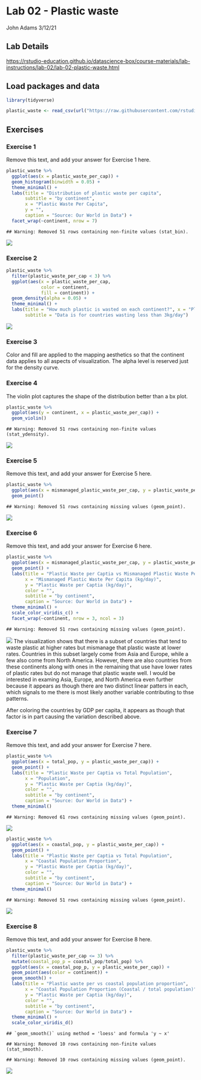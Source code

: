 Lab 02 - Plastic waste
================
John Adams
3/12/21

## Lab Details

<https://rstudio-education.github.io/datascience-box/course-materials/lab-instructions/lab-02/lab-02-plastic-waste.html>

## Load packages and data

``` r
library(tidyverse) 
```

``` r
plastic_waste <- read_csv(url("https://raw.githubusercontent.com/rstudio-education/datascience-box/master/course-materials/starters/lab/lab-02-plastic-waste/data/plastic-waste.csv"))
```

## Exercises

### Exercise 1

Remove this text, and add your answer for Exercise 1 here.

``` r
plastic_waste %>%
  ggplot(aes(x = plastic_waste_per_cap)) +
  geom_histogram(binwidth = 0.05) +
  theme_minimal() +
  labs(title = "Distribution of plastic waste per capita",
       subtitle = "by continent",
       x = "Plastic Waste Per Capita", 
       y = "",
       caption = "Source: Our World in Data") +
  facet_wrap(~continent, nrow = 7)
```

    ## Warning: Removed 51 rows containing non-finite values (stat_bin).

![](Lab-02-Plastic-Waste_files/figure-gfm/plastic-waste-continent-1.png)<!-- -->

### Exercise 2

``` r
plastic_waste %>%
  filter(plastic_waste_per_cap < 3) %>%
  ggplot(aes(x = plastic_waste_per_cap,
             color = continent,
             fill = continent)) +
  geom_density(alpha = 0.05) +
  theme_minimal() +
  labs(title = "How much plastic is wasted on each continent?", x = "Plastic Waste Per Capita", y = "",
       subtitle = "Data is for countries wasting less than 3kg/day")
```

![](Lab-02-Plastic-Waste_files/figure-gfm/plastic-waste-density-1.png)<!-- -->

### Exercise 3

Color and fill are applied to the mapping aesthetics so that the
continent data applies to all aspects of visualization. The alpha level
is reserved just for the density curve.

### Exercise 4

The violin plot captures the shape of the distribution better than a bx
plot.

``` r
plastic_waste %>%
  ggplot(aes(y = continent, x = plastic_waste_per_cap)) +
  geom_violin()
```

    ## Warning: Removed 51 rows containing non-finite values (stat_ydensity).

![](Lab-02-Plastic-Waste_files/figure-gfm/plastic-waste-violin-1.png)<!-- -->

### Exercise 5

Remove this text, and add your answer for Exercise 5 here.

``` r
plastic_waste %>%
  ggplot(aes(x = mismanaged_plastic_waste_per_cap, y = plastic_waste_per_cap)) +
  geom_point()
```

    ## Warning: Removed 51 rows containing missing values (geom_point).

![](Lab-02-Plastic-Waste_files/figure-gfm/plastic-waste-mismanaged-1.png)<!-- -->

### Exercise 6

Remove this text, and add your answer for Exercise 6 here.

``` r
plastic_waste %>%
  ggplot(aes(x = mismanaged_plastic_waste_per_cap, y = plastic_waste_per_cap, color = gdp_per_cap)) +
  geom_point() +
  labs(title = "Plastic Waste per Captia vs Mismanaged Plastic Waste Per Capita",
       x = "Mismanaged Plastic Waste Per Capita (kg/day)",
       y = "Plastic Waste per Captia (kg/day)", 
       color = "", 
       subtitle = "by continent",
       caption = "Source: Our World in Data") +
  theme_minimal() +
  scale_color_viridis_c() +
  facet_wrap(~continent, nrow = 3, ncol = 3)
```

    ## Warning: Removed 51 rows containing missing values (geom_point).

![](Lab-02-Plastic-Waste_files/figure-gfm/plastic-waste-mismanaged-continent-1.png)<!-- -->
The visualization shows that there is a subset of countries that tend to
waste plastic at higher rates but mismanage that plastic waste at lower
rates. Countries in this subset largely come from Asia and Europe, while
a few also come from North America. However, there are also countries
from these continents along with ones in the remaining that use have
lower rates of plastic rates but do not manage that plastic waste well.
I would be interested in examing Asia, Europe, and North America even
further because it appears as though there are two distinct linear
patters in each, which signals to me there is most likely another
variable contributing to thse patterns.

After coloring the countries by GDP per capita, it appears as though
that factor is in part causing the variation described above.

### Exercise 7

Remove this text, and add your answer for Exercise 7 here.

``` r
plastic_waste %>%
  ggplot(aes(x = total_pop, y = plastic_waste_per_cap)) +
  geom_point() +
  labs(title = "Plastic Waste per Captia vs Total Population",
       x = "Population",
       y = "Plastic Waste per Captia (kg/day)", 
       color = "", 
       subtitle = "by continent",
       caption = "Source: Our World in Data") +
  theme_minimal()
```

    ## Warning: Removed 61 rows containing missing values (geom_point).

![](Lab-02-Plastic-Waste_files/figure-gfm/plastic-waste-population-total-1.png)<!-- -->

``` r
plastic_waste %>%
  ggplot(aes(x = coastal_pop, y = plastic_waste_per_cap)) +
  geom_point() +
  labs(title = "Plastic Waste per Captia vs Total Population",
       x = "Coastal Population Proportion",
       y = "Plastic Waste per Captia (kg/day)", 
       color = "", 
       subtitle = "by continent",
       caption = "Source: Our World in Data") +
  theme_minimal()
```

    ## Warning: Removed 51 rows containing missing values (geom_point).

![](Lab-02-Plastic-Waste_files/figure-gfm/plastic-waste-population-coastal-1.png)<!-- -->

### Exercise 8

Remove this text, and add your answer for Exercise 8 here.

``` r
plastic_waste %>%
  filter(plastic_waste_per_cap <= 3) %>%
  mutate(coastal_pop_p = coastal_pop/total_pop) %>%
  ggplot(aes(x = coastal_pop_p, y = plastic_waste_per_cap)) +
  geom_point(aes(color = continent)) +
  geom_smooth() +
  labs(title = "Plastic waste per vs coastal population proportion",
       x = "Coastal Population Proportion (Coastal / total population)",
       y = "Plastic Waste per Captia (kg/day)", 
       color = "", 
       subtitle = "by continent",
       caption = "Source: Our World in Data") +
  theme_minimal() +
  scale_color_viridis_d()
```

    ## `geom_smooth()` using method = 'loess' and formula 'y ~ x'

    ## Warning: Removed 10 rows containing non-finite values (stat_smooth).

    ## Warning: Removed 10 rows containing missing values (geom_point).

![](Lab-02-Plastic-Waste_files/figure-gfm/recreate-viz-1.png)<!-- -->
